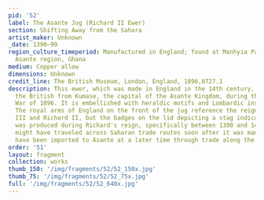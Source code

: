 ```yaml
---
pid: '52'
label: The Asante Jug (Richard II Ewer)
section: Shifting Away from the Sahara
artist_maker: Unknown
_date: 1390–99
region_culture_timeperiod: Manufactured in England; found at Manhyia Palace, Kumase,
  Asante region, Ghana
medium: Copper allow
dimensions: Unknown
credit_line: The British Museum, London, England, 1896,0727.1
description: This ewer, which was made in England in the 14th century, was taken by
  the British from Kumase, the capital of the Asante Kingdom, during the Anglo-Asante
  War of 1896. It is embellished with heraldic motifs and Lombardic inscriptions.
  The royal arms of England on the front of the jug reference the reigns of both Edward
  III and Richard II, but the badges on the lid depicting a stag indicate that it
  was produced during Richard's reign, specifically between 1390 and 1400. The ewer
  might have traveled across Saharan trade routes soon after it was made, or it might
  have been imported to Asante at a later time through trade along the Atlantic coast.
order: '51'
layout: fragment
collection: works
thumb_150: '/img/fragments/52/52_150x.jpg'
thumb_75: '/img/fragments/52/52_75x.jpg'
full: '/img/fragments/52/52_640x.jpg'
---
```

